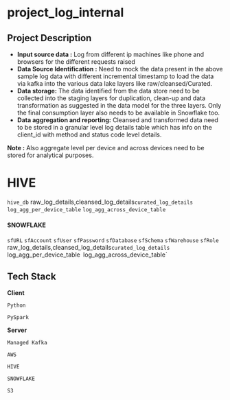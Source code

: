 # project_log_internal

## Project Description

* **Input source data :** Log from different ip machines like phone and browsers for the different requests raised
* **Data Source Identification :** Need to mock the data present in the above sample log data with different incremental timestamp to load the data via kafka into the various data lake layers like raw/cleansed/Curated.
* **Data storage:** The data identified from the data store need to be collected into the staging layers for duplication, clean-up and data transformation as suggested in the data model for the three layers. Only the final consumption layer also needs to be available in Snowflake too.
* **Data aggregation and reporting:** Cleansed and transformed data need to be stored in a granular level log details table which has info on the client_id with method and status code level details.

**Note :** Also aggregate level per device and across devices need to be stored for analytical purposes.
# HIVE

`hive_db` raw_log_details,cleansed_log_details`curated_log_details` `log_agg_per_device_table` `log_agg_across_device_table`

#### SNOWFLAKE

`sfURL` `sfAccount` `sfUser` `sfPassword` `sfDatabase` `sfSchema` `sfWarehouse` `sfRole` raw_log_details,cleansed_log_details`curated_log_details `log_agg_per_device_table` `log_agg_across_device_table`


## Tech Stack

**Client** 

`Python`

`PySpark`

**Server**

`Managed Kafka`

`AWS`

`HIVE`

`SNOWFLAKE `

`S3`


